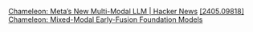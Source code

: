 
[Chameleon: Meta’s New Multi-Modal LLM | Hacker News](https://news.ycombinator.com/item?id=40423082)
[[2405.09818] Chameleon: Mixed-Modal Early-Fusion Foundation Models](https://arxiv.org/abs/2405.09818)
